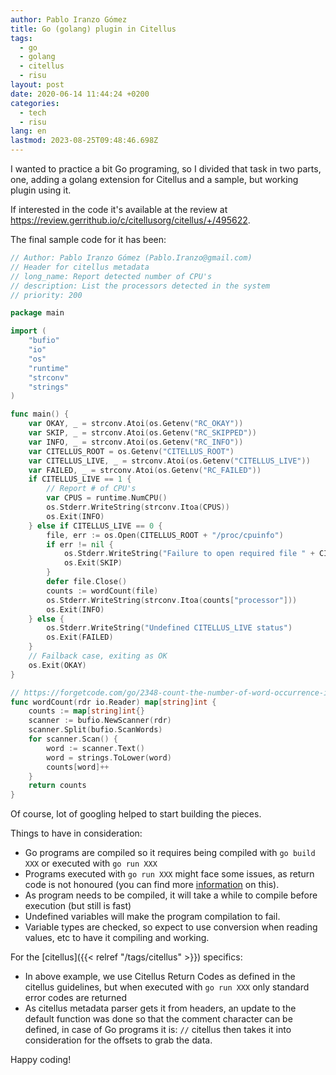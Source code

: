 ```yaml
---
author: Pablo Iranzo Gómez
title: Go (golang) plugin in Citellus
tags:
  - go
  - golang
  - citellus
  - risu
layout: post
date: 2020-06-14 11:44:24 +0200
categories:
  - tech
  - risu
lang: en
lastmod: 2023-08-25T09:48:46.698Z
---
```


I wanted to practice a bit Go programing, so I divided that task in two parts, one, adding a golang extension for Citellus and a sample, but working plugin using it.

If interested in the code it's available at the review at <https://review.gerrithub.io/c/citellusorg/citellus/+/495622>.

The final sample code for it has been:

```go
// Author: Pablo Iranzo Gómez (Pablo.Iranzo@gmail.com)
// Header for citellus metadata
// long_name: Report detected number of CPU's
// description: List the processors detected in the system
// priority: 200

package main

import (
	"bufio"
	"io"
	"os"
	"runtime"
	"strconv"
	"strings"
)

func main() {
	var OKAY, _ = strconv.Atoi(os.Getenv("RC_OKAY"))
	var SKIP, _ = strconv.Atoi(os.Getenv("RC_SKIPPED"))
	var INFO, _ = strconv.Atoi(os.Getenv("RC_INFO"))
	var CITELLUS_ROOT = os.Getenv("CITELLUS_ROOT")
	var CITELLUS_LIVE, _ = strconv.Atoi(os.Getenv("CITELLUS_LIVE"))
	var FAILED, _ = strconv.Atoi(os.Getenv("RC_FAILED"))
	if CITELLUS_LIVE == 1 {
		// Report # of CPU's
		var CPUS = runtime.NumCPU()
		os.Stderr.WriteString(strconv.Itoa(CPUS))
		os.Exit(INFO)
	} else if CITELLUS_LIVE == 0 {
		file, err := os.Open(CITELLUS_ROOT + "/proc/cpuinfo")
		if err != nil {
			os.Stderr.WriteString("Failure to open required file " + CITELLUS_ROOT + "/proc/cpuinfo")
			os.Exit(SKIP)
		}
		defer file.Close()
		counts := wordCount(file)
		os.Stderr.WriteString(strconv.Itoa(counts["processor"]))
		os.Exit(INFO)
	} else {
		os.Stderr.WriteString("Undefined CITELLUS_LIVE status")
		os.Exit(FAILED)
	}
	// Failback case, exiting as OK
	os.Exit(OKAY)
}

// https://forgetcode.com/go/2348-count-the-number-of-word-occurrence-in-given-a-file
func wordCount(rdr io.Reader) map[string]int {
	counts := map[string]int{}
	scanner := bufio.NewScanner(rdr)
	scanner.Split(bufio.ScanWords)
	for scanner.Scan() {
		word := scanner.Text()
		word = strings.ToLower(word)
		counts[word]++
	}
	return counts
}
```

Of course, lot of googling helped to start building the pieces.

Things to have in consideration:

- Go programs are compiled so it requires being compiled with `go build XXX` or executed with `go run XXX`
- Programs executed with `go run XXX` might face some issues, as return code is not honoured (you can find more [information](https://github.com/golang/go/issues/13440) on this).
- As program needs to be compiled, it will take a while to compile before execution (but still is fast)
- Undefined variables will make the program compilation to fail.
- Variable types are checked, so expect to use conversion when reading values, etc to have it compiling and working.

For the [citellus]({{< relref "/tags/citellus" >}}) specifics:

- In above example, we use Citellus Return Codes as defined in the citellus guidelines, but when executed with `go run XXX` only standard error codes are returned
- As citellus metadata parser gets it from headers, an update to the default function was done so that the comment character can be defined, in case of Go programs it is: `//` citellus then takes it into consideration for the offsets to grab the data.

Happy coding!
